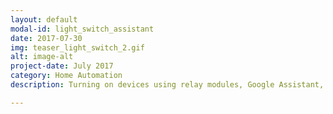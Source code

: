 ```yaml
---
layout: default
modal-id: light_switch_assistant
date: 2017-07-30
img: teaser_light_switch_2.gif
alt: image-alt
project-date: July 2017
category: Home Automation
description: Turning on devices using relay modules, Google Assistant, IFTTT and Home Assistant

---
```

